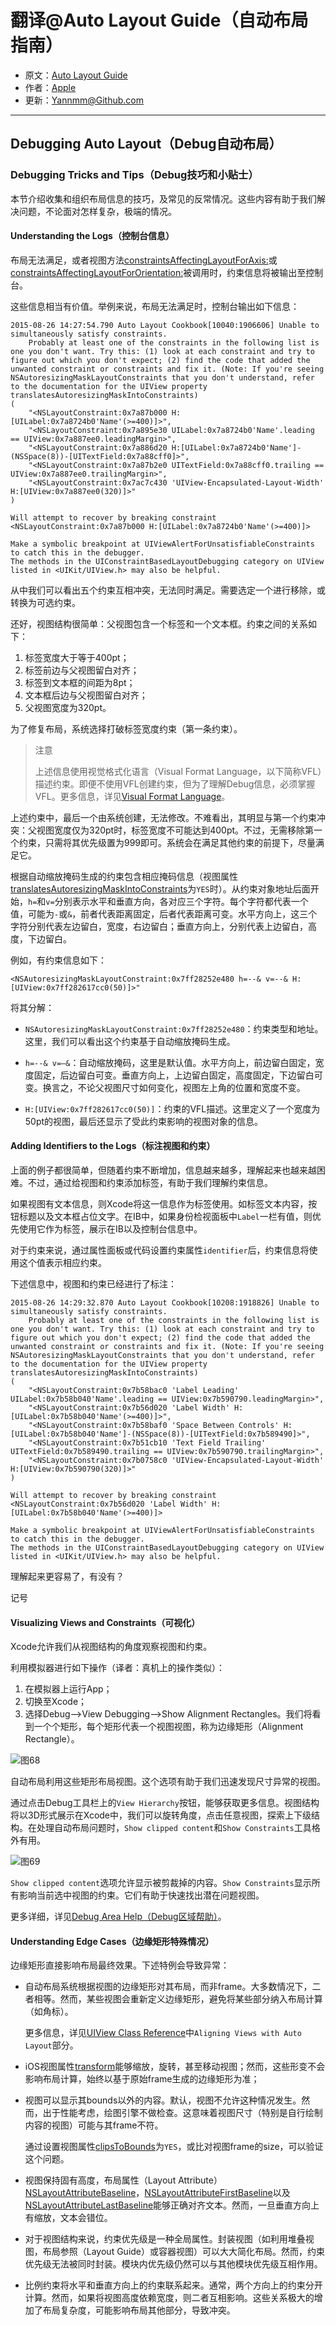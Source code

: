 # 翻译@Auto Layout Guide（自动布局指南）

- 原文：[Auto Layout Guide](https://developer.apple.com/library/content/documentation/UserExperience/Conceptual/AutolayoutPG/index.html#//apple_ref/doc/uid/TP40010853)
- 作者：[Apple](https://developer.apple.com/library/content/navigation/)
- 更新：[Yannmm@Github.com](https://github.com/Yannmm/Auto-Layout-Guide-Chinese-Translation)

---

## Debugging Auto Layout（Debug自动布局）

### Debugging Tricks and Tips（Debug技巧和小贴士）

本节介绍收集和组织布局信息的技巧，及常见的反常情况。这些内容有助于我们解决问题，不论面对怎样复杂，极端的情况。

#### Understanding the Logs（控制台信息）

布局无法满足，或者视图方法[constraintsAffectingLayoutForAxis:](https://developer.apple.com/documentation/uikit/uiview/1622432-constraintsaffectinglayout)或[constraintsAffectingLayoutForOrientation:](https://developer.apple.com/documentation/appkit/nsview/1525968-constraintsaffectinglayout)被调用时，约束信息将被输出至控制台。

这些信息相当有价值。举例来说，布局无法满足时，控制台输出如下信息：

```
2015-08-26 14:27:54.790 Auto Layout Cookbook[10040:1906606] Unable to simultaneously satisfy constraints.
    Probably at least one of the constraints in the following list is one you don't want. Try this: (1) look at each constraint and try to figure out which you don't expect; (2) find the code that added the unwanted constraint or constraints and fix it. (Note: If you're seeing NSAutoresizingMaskLayoutConstraints that you don't understand, refer to the documentation for the UIView property translatesAutoresizingMaskIntoConstraints) 
(
    "<NSLayoutConstraint:0x7a87b000 H:[UILabel:0x7a8724b0'Name'(>=400)]>",
    "<NSLayoutConstraint:0x7a895e30 UILabel:0x7a8724b0'Name'.leading == UIView:0x7a887ee0.leadingMargin>",
    "<NSLayoutConstraint:0x7a886d20 H:[UILabel:0x7a8724b0'Name']-(NSSpace(8))-[UITextField:0x7a88cff0]>",
    "<NSLayoutConstraint:0x7a87b2e0 UITextField:0x7a88cff0.trailing == UIView:0x7a887ee0.trailingMargin>",
    "<NSLayoutConstraint:0x7ac7c430 'UIView-Encapsulated-Layout-Width' H:[UIView:0x7a887ee0(320)]>"
)
 
Will attempt to recover by breaking constraint
<NSLayoutConstraint:0x7a87b000 H:[UILabel:0x7a8724b0'Name'(>=400)]>
 
Make a symbolic breakpoint at UIViewAlertForUnsatisfiableConstraints to catch this in the debugger.
The methods in the UIConstraintBasedLayoutDebugging category on UIView listed in <UIKit/UIView.h> may also be helpful.
```

从中我们可以看出五个约束互相冲突，无法同时满足。需要选定一个进行移除，或转换为可选约束。

还好，视图结构很简单：父视图包含一个标签和一个文本框。约束之间的关系如下：

1. 标签宽度大于等于400pt；
2. 标签前边与父视图留白对齐；
3. 标签到文本框的间距为8pt；
4. 文本框后边与父视图留白对齐；
5. 父视图宽度为320pt。

为了修复布局，系统选择打破标签宽度约束（第一条约束）。

>注意
>
>上述信息使用视觉格式化语言（Visual Format Language，以下简称VFL）描述约束。即便不使用VFL创建约束，但为了理解Debug信息，必须掌握VFL。更多信息，详见[Visual Format Language](https://developer.apple.com/library/content/documentation/UserExperience/Conceptual/AutolayoutPG/VisualFormatLanguage.html#//apple_ref/doc/uid/TP40010853-CH27-SW1)。


上述约束中，最后一个由系统创建，无法修改。不难看出，其明显与第一个约束冲突：父视图宽度仅为320pt时，标签宽度不可能达到400pt。不过，无需移除第一个约束，只需将其优先级置为999即可。系统会在满足其他约束的前提下，尽量满足它。

根据自动缩放掩码生成的约束包含相应掩码信息（视图属性[translatesAutoresizingMaskIntoConstraints](https://developer.apple.com/documentation/uikit/uiview/1622572-translatesautoresizingmaskintoco)为`YES`时）。从约束对象地址后面开始，`h=`和`v=`分别表示水平和垂直方向，各对应三个字符。每个字符都代表一个值，可能为`-`或`&`，前者代表距离固定，后者代表距离可变。水平方向上，这三个字符分别代表左边留白，宽度，右边留白；垂直方向上，分别代表上边留白，高度，下边留白。

例如，有约束信息如下：

```
<NSAutoresizingMaskLayoutConstraint:0x7ff28252e480 h=--& v=--& H:[UIView:0x7ff282617cc0(50)]>"
```

将其分解：

- `NSAutoresizingMaskLayoutConstraint:0x7ff28252e480`：约束类型和地址。这里，我们可以看出这个约束基于自动缩放掩码生成。

- `h=--& v=—&`：自动缩放掩码，这里是默认值。水平方向上，前边留白固定，宽度固定，后边留白可变。垂直方向上，上边留白固定，高度固定，下边留白可变。换言之，不论父视图尺寸如何变化，视图左上角的位置和宽度不变。

- `H:[UIView:0x7ff282617cc0(50)]`：约束的VFL描述。这里定义了一个宽度为50pt的视图，最后还显示了受此约束影响的视图对象的信息。



#### Adding Identifiers to the Logs（标注视图和约束）

上面的例子都很简单，但随着约束不断增加，信息越来越多，理解起来也越来越困难。不过，通过给视图和约束添加标签，有助于我们理解约束信息。

如果视图有文本信息，则Xcode将这一信息作为标签使用。如标签文本内容，按钮标题以及文本框占位文字。在IB中，如果身份检视面板中`Label`一栏有值，则优先使用它作为标签，展示在IB以及控制台信息中。

对于约束来说，通过属性面板或代码设置约束属性`identifier`后，约束信息将使用这个值表示相应约束。

下述信息中，视图和约束已经进行了标注：

```
2015-08-26 14:29:32.870 Auto Layout Cookbook[10208:1918826] Unable to simultaneously satisfy constraints.
    Probably at least one of the constraints in the following list is one you don't want. Try this: (1) look at each constraint and try to figure out which you don't expect; (2) find the code that added the unwanted constraint or constraints and fix it. (Note: If you're seeing NSAutoresizingMaskLayoutConstraints that you don't understand, refer to the documentation for the UIView property translatesAutoresizingMaskIntoConstraints) 
(
    "<NSLayoutConstraint:0x7b58bac0 'Label Leading' UILabel:0x7b58b040'Name'.leading == UIView:0x7b590790.leadingMargin>",
    "<NSLayoutConstraint:0x7b56d020 'Label Width' H:[UILabel:0x7b58b040'Name'(>=400)]>",
    "<NSLayoutConstraint:0x7b58baf0 'Space Between Controls' H:[UILabel:0x7b58b040'Name']-(NSSpace(8))-[UITextField:0x7b589490]>",
    "<NSLayoutConstraint:0x7b51cb10 'Text Field Trailing' UITextField:0x7b589490.trailing == UIView:0x7b590790.trailingMargin>",
    "<NSLayoutConstraint:0x7b0758c0 'UIView-Encapsulated-Layout-Width' H:[UIView:0x7b590790(320)]>"
)
 
Will attempt to recover by breaking constraint
<NSLayoutConstraint:0x7b56d020 'Label Width' H:[UILabel:0x7b58b040'Name'(>=400)]>
 
Make a symbolic breakpoint at UIViewAlertForUnsatisfiableConstraints to catch this in the debugger.
The methods in the UIConstraintBasedLayoutDebugging category on UIView listed in <UIKit/UIView.h> may also be helpful.
```

理解起来更容易了，有没有？

记号

#### Visualizing Views and Constraints（可视化）

Xcode允许我们从视图结构的角度观察视图和约束。

利用模拟器进行如下操作（译者：真机上的操作类似）：

1. 在模拟器上运行App；
2. 切换至Xcode；
3. 选择Debug-->View Debugging-->Show Alignment Rectangles。我们将看到一个个矩形，每个矩形代表一个视图视图，称为边缘矩形（Alignment Rectangle）。

![图68](http://ohqrsnfvu.bkt.clouddn.com/auto-layout-guide/%E5%9B%BE68.png)

自动布局利用这些矩形布局视图。这个选项有助于我们迅速发现尺寸异常的视图。

通过点击Debug工具栏上的`View Hierarchy`按钮，能够获取更多信息。视图结构将以3D形式展示在Xcode中，我们可以旋转角度，点击任意视图，探索上下级结构。在处理自动布局问题时，`Show clipped content`和`Show Constraints`工具格外有用。

![图69](http://ohqrsnfvu.bkt.clouddn.com/auto-layout-guide/%E5%9B%BE69.png)

`Show clipped content`选项允许显示被剪裁掉的内容。`Show Constraints`显示所有影响当前选中视图的约束。它们有助于快速找出潜在问题视图。

更多详细，详见[Debug Area Help（Debug区域帮助）](http://help.apple.com/xcode)。

#### Understanding Edge Cases（边缘矩形特殊情况）

边缘矩形直接影响布局最终效果。下述特例会导致异常：

- 自动布局系统根据视图的边缘矩形对其布局，而非frame。大多数情况下，二者相等。然而，某些视图会重新定义边缘矩形，避免将某些部分纳入布局计算（如角标）。

	更多信息，详见[UIView Class Reference](https://developer.apple.com/documentation/uikit/uiview)中`Aligning Views with Auto Layout`部分。
	
- iOS视图属性[transform](https://developer.apple.com/documentation/uikit/uiview/1622459-transform)能够缩放，旋转，甚至移动视图；然而，这些形变不会影响布局计算，始终以基于原始frame生成的边缘矩形为准；
- 视图可以显示其bounds以外的内容。默认，视图不允许这种情况发生。然而，出于性能考虑，绘图引擎不做检查。这意味着视图尺寸（特别是自行绘制内容的视图）可能与其frame不符。

	 通过设置视图属性[clipsToBounds](https://developer.apple.com/documentation/uikit/uiview/1622415-clipstobounds)为`YES`，或比对视图frame的size，可以验证这个问题。
	 
- 视图保持固有高度，布局属性（Layout Attribute）[NSLayoutAttributeBaseline](https://developer.apple.com/documentation/uikit/nslayoutattribute/nslayoutattributebaseline)，[NSLayoutAttributeFirstBaseline](https://developer.apple.com/documentation/appkit/nslayoutattribute/1524409-firstbaseline)以及[NSLayoutAttributeLastBaseline](https://developer.apple.com/documentation/uikit/nslayoutattribute/nslayoutattributelastbaseline)能够正确对齐文本。然而，一旦垂直方向上有缩放，文本会错位。
- 对于视图结构来说，约束优先级是一种全局属性。封装视图（如利用堆叠视图，布局参照（Layout Guide）或容器视图）可以大大简化布局。然而，约束优先级无法被同时封装。模块内优先级仍然可以与其他模块优先级互相作用。
- 比例约束将水平和垂直方向上的约束联系起来。通常，两个方向上的约束分开计算。然而，如果将视图高度依赖宽度，则二者互相影响。这些关系极大的增加了布局复杂度，可能影响布局其他部分，导致冲突。

